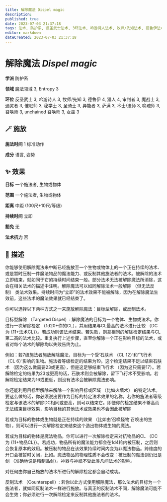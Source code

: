 ```yaml
---
title: 解除魔法 Dispel magic
description: 
published: true
date: 2023-07-03 21:37:18
tags: 法术, 防护系, 反圣武士法术, 3环法术, 吟游诗人法术, 牧师/先知法术, 德鲁伊法术, 4环法术, 猎人法术, 审判者法术, 魔战士法术, 通灵者法术, 催眠师法术, 秘学士法术, 圣骑士法术, 异能者法术, 萨满法术, 术士/法师法术, 唤魂师法术, 召唤师法术, unchained 召唤师法术, 女巫法术, 魔法领域, Entropy
editor: markdown
dateCreated: 2023-07-03 21:37:18
---
```


# **解除魔法** *Dispel magic*

**学派** 防护系 

**领域** 魔法领域 3, Entropy 3

**环位** 反圣武士 3, 吟游诗人 3, 牧师/先知 3, 德鲁伊 4, 猎人 4, 审判者 3, 魔战士 3, 通灵者 3, 催眠师 3, 秘学士 3, 圣骑士 3, 异能者 3, 萨满 3, 术士/法师 3, 唤魂师 3, 召唤师 3, unchained 召唤师 3, 女巫 3

## 🪄 施放

**施法时间** 1 标准动作

**成分** 语言, 姿势

## ✨ 效果 

**目标** 一个施法者, 生物或物体 

**范围** 一个施法者, 生物或物体

**距离** 中距 (100尺+10尺/等级)  

**持续时间** 立即 

**豁免** 无

**法术抗力** 否

## 📖 描述

你能够使用解除魔法来中断已经施放至一个生物或物体上的一个正在持续的法术、或是暂时压制一件魔法物品的魔法能力、或反制其他施法者的法术。被解除的法术立即结束，就如同于它的持续时间结束一般。部分法术无法被解除魔法所消除，这会在相关法术的描述中注明。解除魔法可以如同解除法术一般解除 （但无法反制） 类法术效果。持续时间为“立即”的法术效果不能被解除，因为在解除魔法生效前，这些法术的魔法效果就已经结束了。

你可以选择以下两种方式之一来施放解除魔法：目标型解除，或反制法术。

目标型解除 （Targeted Dispel）: 解除魔法的目标为一个物体、生物或法术。你进行一次解除检定 （1d20+你的CL），并用结果与CL最高的法术进行比较 （DC为 {11+法术CL}）。若成功则该法术结束。若失败，则拿相同的解除检定结果与CL第二高的法术比较。重复执行上述步骤，直至你解除一个正在影响目标的法术，或者对每个法术的解除均以失败告终为止。

例如：若7级施法者施放解除魔法，目标为一个受‘石肤术 （CL 12）’和‘飞行术 （CL 6）’影响的生物。施法者等级检定的结果为19。这个检定结果不足以结束石肤术 （因为这么做需要23或更高），但是这足够结束飞行术 （因为这只需要17）。若解除检定的结果为23或更高的话，石肤术则会被解除，留下飞行术不受影响。若解除检定结果为16或更低，则没有法术会被解除魔法影响。

你还能利用目标型解除来解除一个影响目标或区域 （比如火墙术） 的特定法术。要这么做的话，你必须说出要作为目标的特定法术效果的名称。若你的施法者等级检定与该法术的解除DC相同或更高，则可以结束它。即便你的检定结果不够高而无法结束目标效果，影响目标的其他法术或效果也不会因此被解除

若成为目标的物体或生物就是正在持续的效果 （比如由‘召唤怪物’召唤出的生物），则可以进行一次解除检定来结束这个造出物体或生物的魔法。

若成为目标的物体是魔法物品，你可以进行一次解除检定来对抗物品的CL （DC为 {11+物品CL}）。若成功，物品所有的魔法能力都会在1d4轮内被压制，之后则会恢复原本的效用。被压制的物品在该效果持续时间内变为非魔法物品。跨维度的开口会被暂时关闭，比如。魔法物品的物理性质不会改变：被压制的魔法剑仍旧是剑 （准确地说是精制品剑）。神器与神祇不受此类凡间法术的影响。

对任何由你自己施放的法术所进行的解除检定都会自动成功。

反制法术 （Counterspell）: 若你以此方式使用解除魔法，那么法术的目标为一个施法者，就如同反制法术一样进行施放。与真正的反制法术不同，解除魔法可能不会生效；你必须进行一次解除检定来反制其他施法者的法术。
    